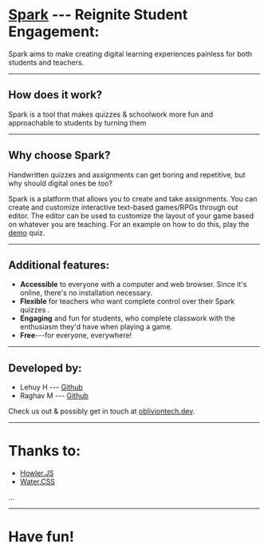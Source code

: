 # [Spark](https://spark.obliviontech.dev) --- Reignite Student Engagement:
Spark aims to make creating digital learning experiences painless for both students and teachers.

---
## How does it work?
Spark is a tool that makes quizzes & schoolwork more fun and approachable to students by turning them

---
## Why choose Spark?
Handwritten quizzes and assignments can get boring and repetitive, but why should digital ones be too? 

Spark is a platform that allows you to create and take assignments. You can create and customize interactive text-based games/RPGs through out editor. The editor can be used to customize the layout of your game based on whatever you are teaching. For an example on how to do this, play the [demo](https://spark.obliviontech.dev/player/?game=demo-adventure) quiz.

---
## Additional features:
- **Accessible** to everyone with a computer and web browser. Since it's online, there's no installation necessary.
- **Flexible** for teachers who want complete control over their Spark quizzes .
- **Engaging** and fun for students, who complete classwork with the enthusiasm they'd have when playing a game.
- **Free**---for everyone, everywhere!


---
## Developed by:
- Lehuy H --- [Github](https://github.com/LehuyH)
- Raghav M --- [Github](https://github.com/raghav-misra)

Check us out & possibly get in touch at [obliviontech.dev](https://obliviontech.dev).

---
# Thanks to:
- [Howler.JS](https://howlerjs.com)
- [Water.CSS](https://github.com/kognise/water.css)

...

---
# Have fun!


